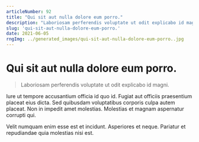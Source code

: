 ```yaml
---
articleNumber: 92
title: "Qui sit aut nulla dolore eum porro."
description: "Laboriosam perferendis voluptate ut odit explicabo id magni."
slug: 'qui-sit-aut-nulla-dolore-eum-porro.'
date: 2021-06-05
rngImg: ../generated_images/qui-sit-aut-nulla-dolore-eum-porro..jpg
---
```


# Qui sit aut nulla dolore eum porro.

> Laboriosam perferendis voluptate ut odit explicabo id magni.

Iure ut tempore accusantium officia id quo id. Fugiat aut officiis praesentium placeat eius dicta. Sed quibusdam voluptatibus corporis culpa autem placeat. Non in impedit amet molestias. Molestias et magnam aspernatur corrupti qui.
 Velit numquam enim esse est et incidunt. Asperiores et neque. Pariatur et repudiandae quia molestias nisi est.
